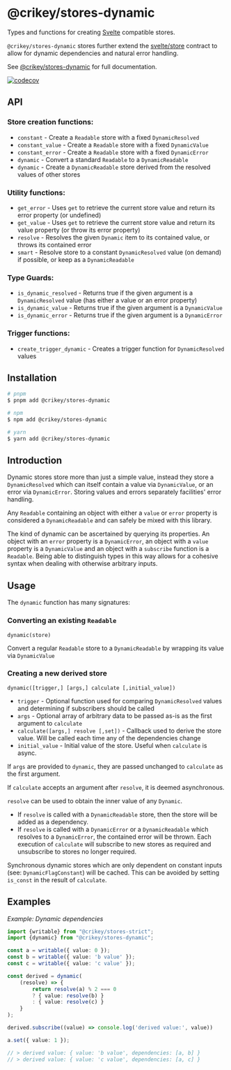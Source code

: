 # @crikey/stores-dynamic

Types and functions for creating [Svelte](https://svelte.dev/) compatible stores.

`@crikey/stores-dynamic` stores further extend the [svelte/store](https://svelte.dev/docs#run-time-svelte-store)
contract to allow for dynamic dependencies and natural error handling.

See [@crikey/stores-dynamic](https://whenderson.github.io/stores-mono/modules/_crikey_stores_dynamic.html) for full documentation.

[![codecov](https://codecov.io/gh/WHenderson/stores-mono/branch/master/graph/badge.svg?token=RD1EUK6Y04&flag=stores-dynamic)](https://codecov.io/gh/WHenderson/stores-mono)

## API

### Store creation functions:
* `constant` - Create a `Readable` store with a fixed `DynamicResolved`
* `constant_value` - Create a `Readable` store with a fixed `DynamicValue`
* `constant_error` - Create a `Readable` store with a fixed `DynamicError`
* `dynamic` - Convert a standard `Readable` to a `DynamicReadable`
* `dynamic` - Create a `DynamicReadable` store derived from the resolved values of other stores

### Utility functions:
* `get_error` - Uses `get` to retrieve the current store value and return its error property (or undefined)
* `get_value` - Uses `get` to retrieve the current store value and return its value property (or throw its error property)
* `resolve` - Resolves the given `Dynamic` item to its contained value, or throws its contained error
* `smart` - Resolve store to a constant `DynamicResolved` value (on demand) if possible, or keep as a `DynamicReadable`

### Type Guards:
* `is_dynamic_resolved` - Returns true if the given argument is a `DynamicResolved` value (has either a value or an error property)
* `is_dynamic_value` - Returns true if the given argument is a `DynamicValue`
* `is_dynamic_error` - Returns true if the given argument is a `DynamicError`

### Trigger functions:
* `create_trigger_dynamic` - Creates a trigger function for `DynamicResolved` values

## Installation

```bash
# pnpm
$ pnpm add @crikey/stores-dynamic

# npm
$ npm add @crikey/stores-dynamic

# yarn
$ yarn add @crikey/stores-dynamic
```

## Introduction

Dynamic stores store more than just a simple value, instead they store a `DynamicResolved` which
can itself contain a value via `DynamicValue`, or an error via `DynamicError`. Storing values
and errors separately facilities' error handling.

Any `Readable` containing an object with either a `value` or `error` property is considered a 
`DynamicReadable` and can safely be mixed with this library.

The kind of dynamic can be ascertained by querying its properties. An object with an `error` property is a
`DynamicError`, an object with a `value` property is a `DynamicValue` and an object with a `subscribe` 
function is a `Readable`.
Being able to distinguish types in this way allows for a cohesive syntax when dealing with otherwise arbitrary inputs.


## Usage

The `dynamic` function has many signatures: 

### Converting an existing `Readable`
`dynamic(store)`

Convert a regular `Readable` store to a `DynamicReadable` by wrapping its value via `DynamicValue`

### Creating a new derived store
`dynamic([trigger,] [args,] calculate [,initial_value])`

* `trigger` - Optional function used for comparing `DynamicResolved` values and determining if subscribers should be called
* `args` - Optional array of arbitrary data to be passed as-is as the first argument to `calculate`
* `calculate([args,] resolve [,set])` - Callback used to derive the store value. Will be called each time any of the dependencies change
* `initial_value` - Initial value of the store. Useful when `calculate` is async.

If `args` are provided to `dynamic`, they are passed unchanged to `calculate` as the first argument.

If `calculate` accepts an argument after `resolve`, it is deemed asynchronous. 

`resolve` can be used to obtain the inner value of any `Dynamic`. 
* If `resolve` is called with a `DynamicReadable` store, then the store will be added as a dependency.
* If `resolve` is called with a `DynamicError` or a `DynamicReadable` which resolves to a `DynamicError`, the contained error will be thrown.
Each execution of `calculate` will subscribe to new stores as required and unsubscribe to stores no longer required.

Synchronous dynamic stores which are only dependent on constant inputs (see: `DynamicFlagConstant`) will be cached.
This can be avoided by setting `is_const` in the result of `calculate`.

## Examples

_Example: Dynamic dependencies_

```ts
import {writable} from "@crikey/stores-strict";
import {dynamic} from "@crikey/stores-dynamic";

const a = writable({ value: 0 });
const b = writable({ value: 'b value' });
const c = writable({ value: 'c value' });

const derived = dynamic(
    (resolve) => {
        return resolve(a) % 2 === 0
        ? { value: resolve(b) }
        : { value: resolve(c) }
    }
);

derived.subscribe((value) => console.log('derived value:', value))

a.set({ value: 1 });

// > derived value: { value: 'b value', dependencies: [a, b] }
// > derived value: { value: 'c value', dependencies: [a, c] }
```
